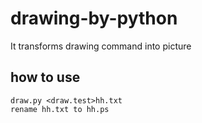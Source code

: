 # drawing-by-python
It transforms drawing command into picture
## how to use
```
draw.py <draw.test>hh.txt
rename hh.txt to hh.ps
```
